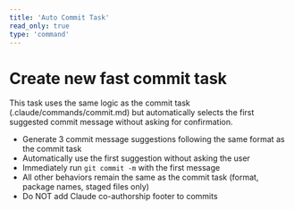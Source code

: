 ```yaml
---
title: 'Auto Commit Task'
read_only: true
type: 'command'
---
```


# Create new fast commit task

This task uses the same logic as the commit task (.claude/commands/commit.md) but automatically selects the first suggested commit message without asking for confirmation.

- Generate 3 commit message suggestions following the same format as the commit task
- Automatically use the first suggestion without asking the user
- Immediately run `git commit -m` with the first message
- All other behaviors remain the same as the commit task (format, package names, staged files only)
- Do NOT add Claude co-authorship footer to commits
